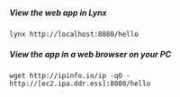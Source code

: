 ##### View the web app in Lynx
    lynx http://localhost:8080/hello
    
##### View the app in a web browser on your PC
	wget http://ipinfo.io/ip -qO -
	http://[ec2.ipa.ddr.ess]:8080/hello
